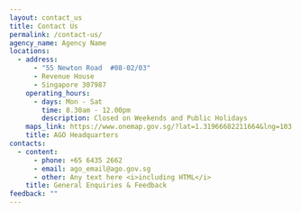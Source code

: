 ```yaml
---
layout: contact_us
title: Contact Us
permalink: /contact-us/
agency_name: Agency Name
locations:
  - address:
      - "55 Newton Road  #08-02/03"
      - Revenue House
      - Singapore 307987
    operating_hours:
      - days: Mon - Sat
        time: 8.30am - 12.00pm
        description: Closed on Weekends and Public Holidays
    maps_link: https://www.onemap.gov.sg/?lat=1.31966682211664&lng=103.842105076401
    title: AGO Headquarters
contacts:
  - content:
      - phone: +65 6435 2662
      - email: ago_email@ago.gov.sg
      - other: Any text here <i>including HTML</i>
    title: General Enquiries & Feedback
feedback: ""
---
```

